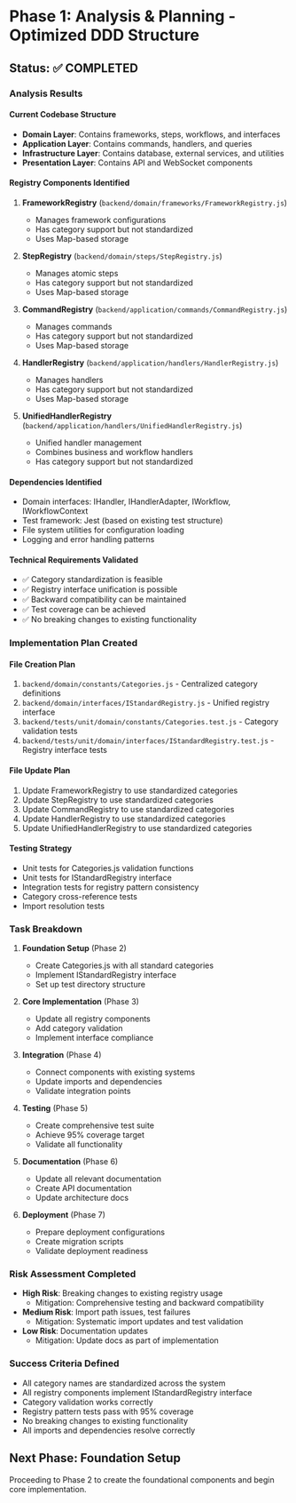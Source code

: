 # Phase 1: Analysis & Planning - Optimized DDD Structure

## Status: ✅ COMPLETED

### Analysis Results

#### Current Codebase Structure
- **Domain Layer**: Contains frameworks, steps, workflows, and interfaces
- **Application Layer**: Contains commands, handlers, and queries
- **Infrastructure Layer**: Contains database, external services, and utilities
- **Presentation Layer**: Contains API and WebSocket components

#### Registry Components Identified
1. **FrameworkRegistry** (`backend/domain/frameworks/FrameworkRegistry.js`)
   - Manages framework configurations
   - Has category support but not standardized
   - Uses Map-based storage

2. **StepRegistry** (`backend/domain/steps/StepRegistry.js`)
   - Manages atomic steps
   - Has category support but not standardized
   - Uses Map-based storage

3. **CommandRegistry** (`backend/application/commands/CommandRegistry.js`)
   - Manages commands
   - Has category support but not standardized
   - Uses Map-based storage

4. **HandlerRegistry** (`backend/application/handlers/HandlerRegistry.js`)
   - Manages handlers
   - Has category support but not standardized
   - Uses Map-based storage

5. **UnifiedHandlerRegistry** (`backend/application/handlers/UnifiedHandlerRegistry.js`)
   - Unified handler management
   - Combines business and workflow handlers
   - Has category support but not standardized

#### Dependencies Identified
- Domain interfaces: IHandler, IHandlerAdapter, IWorkflow, IWorkflowContext
- Test framework: Jest (based on existing test structure)
- File system utilities for configuration loading
- Logging and error handling patterns

#### Technical Requirements Validated
- ✅ Category standardization is feasible
- ✅ Registry interface unification is possible
- ✅ Backward compatibility can be maintained
- ✅ Test coverage can be achieved
- ✅ No breaking changes to existing functionality

### Implementation Plan Created

#### File Creation Plan
1. `backend/domain/constants/Categories.js` - Centralized category definitions
2. `backend/domain/interfaces/IStandardRegistry.js` - Unified registry interface
3. `backend/tests/unit/domain/constants/Categories.test.js` - Category validation tests
4. `backend/tests/unit/domain/interfaces/IStandardRegistry.test.js` - Registry interface tests

#### File Update Plan
1. Update FrameworkRegistry to use standardized categories
2. Update StepRegistry to use standardized categories
3. Update CommandRegistry to use standardized categories
4. Update HandlerRegistry to use standardized categories
5. Update UnifiedHandlerRegistry to use standardized categories

#### Testing Strategy
- Unit tests for Categories.js validation functions
- Unit tests for IStandardRegistry interface
- Integration tests for registry pattern consistency
- Category cross-reference tests
- Import resolution tests

### Task Breakdown
1. **Foundation Setup** (Phase 2)
   - Create Categories.js with all standard categories
   - Implement IStandardRegistry interface
   - Set up test directory structure

2. **Core Implementation** (Phase 3)
   - Update all registry components
   - Add category validation
   - Implement interface compliance

3. **Integration** (Phase 4)
   - Connect components with existing systems
   - Update imports and dependencies
   - Validate integration points

4. **Testing** (Phase 5)
   - Create comprehensive test suite
   - Achieve 95% coverage target
   - Validate all functionality

5. **Documentation** (Phase 6)
   - Update all relevant documentation
   - Create API documentation
   - Update architecture docs

6. **Deployment** (Phase 7)
   - Prepare deployment configurations
   - Create migration scripts
   - Validate deployment readiness

### Risk Assessment Completed
- **High Risk**: Breaking changes to existing registry usage
  - Mitigation: Comprehensive testing and backward compatibility
- **Medium Risk**: Import path issues, test failures
  - Mitigation: Systematic import updates and test validation
- **Low Risk**: Documentation updates
  - Mitigation: Update docs as part of implementation

### Success Criteria Defined
- All category names are standardized across the system
- All registry components implement IStandardRegistry interface
- Category validation works correctly
- Registry pattern tests pass with 95% coverage
- No breaking changes to existing functionality
- All imports and dependencies resolve correctly

## Next Phase: Foundation Setup
Proceeding to Phase 2 to create the foundational components and begin core implementation. 